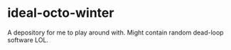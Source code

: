 # ideal-octo-winter
A depository for me to play around with. Might contain random dead-loop software LOL. 

